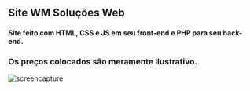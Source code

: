 ## Site WM Soluções Web

#### Site feito com HTML, CSS e JS em seu front-end e PHP para seu back-end. 
### Os preços colocados são meramente ilustrativo.


![screencapture](https://user-images.githubusercontent.com/64854811/150435694-a2faad54-9e6c-4b3d-a404-f76e2d3daa65.png)
